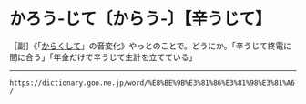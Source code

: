 # かろう‐じて〔からう‐〕【辛うじて】

［副］《「[からくして](からくして（辛くして）)」の音変化》やっとのことで。どうにか。「辛うじて終電に間に合う」「年金だけで辛うじて生計を立てている」

---
`https://dictionary.goo.ne.jp/word/%E8%BE%9B%E3%81%86%E3%81%98%E3%81%A6/`